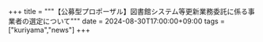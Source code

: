 +++
title = """【公募型プロポーザル】図書館システム等更新業務委託に係る事業者の選定について"""
date = 2024-08-30T17:00:00+09:00
tags = ["kuriyama","news"]
+++

